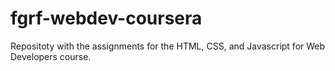 # fgrf-webdev-coursera
Repositoty with the assignments for the HTML, CSS, and Javascript for Web Developers course.
